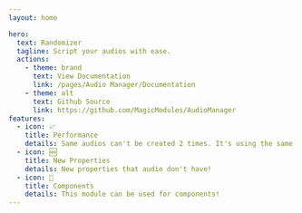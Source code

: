 ```yaml
---
layout: home

hero:
  text: Randomizer
  tagline: Script your audios with ease.
  actions:
    - theme: brand
      text: View Documentation
      link: /pages/Audio Manager/Documentation
    - theme: alt
      text: Github Source
      link: https://github.com/MagicModules/AudioManager
features:
  - icon: 📈
    title: Performance
    details: Same audios can't be created 2 times. It's using the same audio.
  - icon: 🆕
    title: New Properties
    details: New properties that audio don't have!
  - icon: 🧱
    title: Components
    details: This module can be used for components!
---
```

